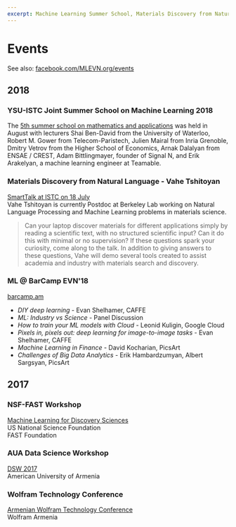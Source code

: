 ```yaml
---
excerpt: Machine Learning Summer School, Materials Discovery from Natural Language, BarCamp EVN, NSF-FAST, AUA Data Science, Wolfram
---
```


# Events

See also: [facebook.com/MLEVN.org/events](https://www.facebook.com/MLEVN.org/events/)

## 2018

### YSU-ISTC Joint Summer School on Machine Learning 2018
The [5th summer school on mathematics and applications](http://mathschool.ysu.am/mss2018/) was held in August with lecturers 
Shai Ben-David from the University of Waterloo, Robert M. Gower from Telecom-Paristech, Julien Mairal from Inria Grenoble, Dmitry Vetrov from the Higher School of Economics, Arnak Dalalyan from ENSAE / CREST, Adam Bittlingmayer, founder of Signal N, and Erik Arakelyan, a machine learning engineer at Teamable.

### Materials Discovery from Natural Language - Vahe Tshitoyan

[SmartTalk at ISTC on 18 July](https://www.reddit.com/r/MLEVN/comments/8xyoau/materials_discovery_from_natural_language_with/)  
Vahe Tshitoyan is currently Postdoc at Berkeley Lab working on Natural Language Processing and Machine Learning problems in materials science.  
> Can your laptop discover materials for different applications simply by reading a scientific text, with no structured scientific input? Can it do this with minimal or no supervision? If these questions spark your curiosity, come along to the talk. In addition to giving answers to these questions, Vahe will demo several tools created to assist academia and industry with materials search and discovery. 

### ML @ BarCamp EVN'18
[barcamp.am](http://barcamp.am/)
- *DIY deep learning* - Evan Shelhamer, CAFFE
- *ML: Industry vs Science* - Panel Discussion
- *How to train your ML models with Cloud* - Leonid Kuligin, Google Cloud
- *Pixels in, pixels out: deep learning for image-to-image tasks* - Evan Shelhamer, CAFFE
- *Machine Learning in Finance* - David Kocharian, PicsArt
- *Challenges of Big Data Analytics* - Erik Hambardzumyan, Albert Sargsyan, PicsArt

## 2017

### NSF-FAST Workshop
[Machine Learning for Discovery Sciences](https://www.facebook.com/events/111020619535424/)  
US National Science Foundation  
FAST Foundation  

### AUA Data Science Workshop
[DSW 2017](https://dsw2017.aua.am/)  
American University of Armenia  

### Wolfram Technology Conference
[Armenian Wolfram Technology Conference](https://www.wolfram.com/events/technology-conference-am/2017/)  
Wolfram Armenia

